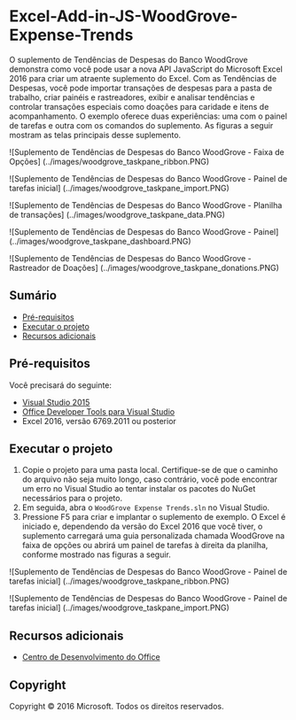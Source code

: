 # <a name="excel-add-in-js-woodgrove-expense-trends"></a>Excel-Add-in-JS-WoodGrove-Expense-Trends

O suplemento de Tendências de Despesas do Banco WoodGrove demonstra como você pode usar a nova API JavaScript do Microsoft Excel 2016 para criar um atraente suplemento do Excel. Com as Tendências de Despesas, você pode importar transações de despesas para a pasta de trabalho, criar painéis e rastreadores, exibir e analisar tendências e controlar transações especiais como doações para caridade e itens de acompanhamento. O exemplo oferece duas experiências: uma com o painel de tarefas e outra com os comandos do suplemento. As figuras a seguir mostram as telas principais desse suplemento.

![Suplemento de Tendências de Despesas do Banco WoodGrove - Faixa de Opções] (../images/woodgrove_taskpane_ribbon.PNG)

![Suplemento de Tendências de Despesas do Banco WoodGrove - Painel de tarefas inicial] (../images/woodgrove_taskpane_import.PNG)

![Suplemento de Tendências de Despesas do Banco WoodGrove - Planilha de transações] (../images/woodgrove_taskpane_data.PNG)

![Suplemento de Tendências de Despesas do Banco WoodGrove - Painel] (../images/woodgrove_taskpane_dashboard.PNG)

![Suplemento de Tendências de Despesas do Banco WoodGrove - Rastreador de Doações] (../images/woodgrove_taskpane_donations.PNG)

## <a name="table-of-contents"></a>Sumário

* [Pré-requisitos](#prerequisites)
* [Executar o projeto](#run-the-project)
* [Recursos adicionais](#additional-resources)

## <a name="prerequisites"></a>Pré-requisitos

Você precisará do seguinte:

* [Visual Studio 2015](https://www.visualstudio.com/downloads/download-visual-studio-vs.aspx)
* [Office Developer Tools para Visual Studio](https://www.visualstudio.com/pt-br/vs/office-tools/)
* Excel 2016, versão 6769.2011 ou posterior

## <a name="run-the-project"></a>Executar o projeto

1. Copie o projeto para uma pasta local. Certifique-se de que o caminho do arquivo não seja muito longo, caso contrário, você pode encontrar um erro no Visual Studio ao tentar instalar os pacotes do NuGet necessários para o projeto. 
2. Em seguida, abra o `WoodGrove Expense Trends.sln` no Visual Studio. 
3. Pressione F5 para criar e implantar o suplemento de exemplo. O Excel é iniciado e, dependendo da versão do Excel 2016 que você tiver, o suplemento carregará uma guia personalizada chamada WoodGrove na faixa de opções ou abrirá um painel de tarefas à direita da planilha, conforme mostrado nas figuras a seguir.

![Suplemento de Tendências de Despesas do Banco WoodGrove - Painel de tarefas inicial] (../images/woodgrove_taskpane_ribbon.PNG)

![Suplemento de Tendências de Despesas do Banco WoodGrove - Painel de tarefas inicial] (../images/woodgrove_taskpane_import.PNG)

## <a name="additional-resources"></a>Recursos adicionais

* [Centro de Desenvolvimento do Office](http://dev.office.com/)

## <a name="copyright"></a>Copyright
Copyright © 2016 Microsoft. Todos os direitos reservados.

